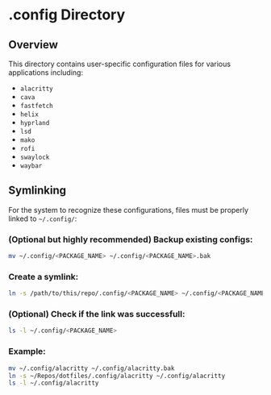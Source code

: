 # .config Directory

## Overview  
This directory contains user-specific configuration files for various applications including:  

- `alacritty`
- `cava`
- `fastfetch`
- `helix` 
- `hyprland`
- `lsd`
- `mako`
- `rofi`
- `swaylock`
- `waybar`

## Symlinking

For the system to recognize these configurations, files must be properly linked to `~/.config/`:  

### (Optional but highly recommended) Backup existing configs:
```bash
mv ~/.config/<PACKAGE_NAME> ~/.config/<PACKAGE_NAME>.bak
```

### Create a symlink:  
```bash
ln -s /path/to/this/repo/.config/<PACKAGE_NAME> ~/.config/<PACKAGE_NAME>
```

### (Optional) Check if the link was successfull:
```bash
ls -l ~/.config/<PACKAGE_NAME>
```

### Example:
```bash
mv ~/.config/alacritty ~/.config/alacritty.bak
ln -s ~/Repos/dotfiles/.config/alacritty ~/.config/alacritty
ls -l ~/.config/alacritty
```
